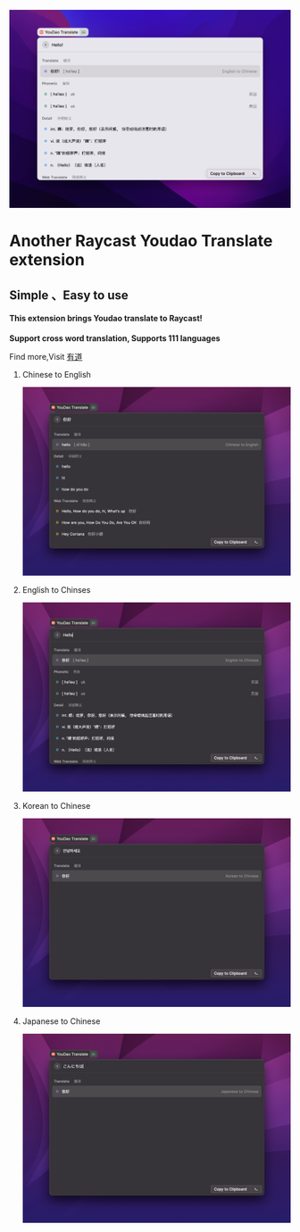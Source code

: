 [![Watch the video](./screenshot/cover.png)](https://cleanshot-cloud-fra.accelerator.net/media/14858/SUGV3cLWpsYV6sBlR0IBJMAmaMco2qz2wCRr24nI.mp4)

# Another Raycast Youdao Translate extension

## **Simple** 、**Easy to use** 

#### **This extension brings Youdao translate to Raycast!**

**Support cross word translation, Supports 111 languages**

Find more,Visit [有道](https://ai.youdao.com/DOCSIRMA/html/自然语言翻译/API文档/文本翻译服务/文本翻译服务-API文档.html)

1. Chinese to English

   ![screenshot-1](./screenshot/screenshot-6.png)

2. English to Chinses

   ![screenshot-1](./screenshot/screenshot-1.png)

3. Korean to Chinese

   ![screenshot-1](./screenshot/screenshot-5.png)

4. Japanese to Chinese

   ![screenshot-1](./screenshot/screenshot-7.png)

   



